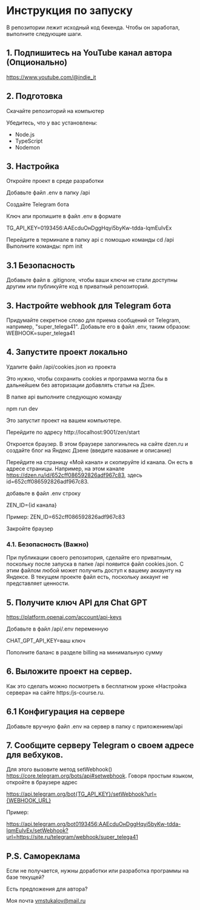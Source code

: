 # Инструкция по запуску

В репозитории лежит исходный код бекенда. Чтобы он заработал, выполните следующие шаги.

## 1. Подпишитесь на YouTube канал автора (Опционально)

https://www.youtube.com/@indie_it

## 2. Подготовка

Скачайте репозиторий на компьютер

Убедитесь, что у вас установлены:
- Node.js
- TypeScript
- Nodemon

## 3. Настройка

Откройте проект в среде разработки

Добавьте файл .env в папку /api

Создайте Telegram бота

Ключ апи пропишите в файл .env в формате

TG_API_KEY=0193456:AAEсduOнDggHqyi5byKw-tdda-lqmEuIvEx

Перейдите в терминале в папку api с помощью команды 
cd /api
Выполните команды:
npm init

## 3.1 Безопасность

Добавьте файл в .gitignore, чтобы ваши ключи не стали доступны другим или публикуйте код в приватный репозиторий.

## 3. Настройте webhook для Telegram бота

Придумайте секретное слово для приема сообщений от Telegram, например, "super_telega41". Добавьте его в файл .env, таким образом:
WEBHOOK=super_telega41

## 4. Запустите проект локально

Удалите файл /api/cookies.json из проекта

Это нужно, чтобы сохранить cookies и программа могла бы в дальнейшем без авторизации добавлять статьи на Дзен.

В папке api выполните следующую команду 

npm run dev

Это запустит проект на вашем компьютере.

Перейдите по адресу http://localhost:9001/zen/start

Откроется браузер. В этом браузере залогиньтесь на сайте dzen.ru и создайте блог на Яндекс Дзене (введите название и описание)

Перейдите на страницу «Мой канал» и скопируйте id канала. Он есть в адресе страницы. Например, на этом канале https://dzen.ru/id/652cff086592826adf967c83, здесь id=652cff086592826adf967c83.

добавьте в файл .env строку

ZEN_ID={id канала}

Пример:
ZEN_ID=652cff086592826adf967c83

Закройте браузер

### 4.1. Безопасность (Важно)

При публикации своего репозитория, сделайте его приватным, поскольку после запуска в папке /api появится файл cookies.json. С этим файлом любой может получить доступ к вашему аккаунту на Яндексе. В текущем проекте файл есть, поскольку аккаунт не представляет ценности.  

## 5. Получите ключ API для Chat GPT

https://platform.openai.com/account/api-keys 

Добавьте в файл /api/.env переменную

CHAT_GPT_API_KEY=ваш ключ

Пополните баланс в разделе billing на минимальную сумму

## 6. Выложите проект на сервер.

Как это сделать можно посмотреть в бесплатном уроке «Настройка сервера» на сайте https:/js-course.ru.

## 6.1 Конфигурация на сервере

Добавьте вручную файл .env на сервер в папку с приложением/api

## 7. Сообщите серверу Telegram о своем адресе для вебхуков.

Для этого вызовите метод setWebhook() https://core.telegram.org/bots/api#setwebhook. Говоря простым языком, откройте в браузере адрес 

https://api.telegram.org/bot{TG_API_KEY}/setWebhook?url={WEBHOOK_URL}

Пример:

https://api.telegram.org/bot0193456:AAEсduOнDggHqyi5byKw-tdda-lqmEuIvEx/setWebhook?url=https://site.ru/telegram/webhook/super_telega41

## P.S. Самореклама 

Если не получается, нужны доработки или разработка программы на базе текущей?

Есть предложения для автора?

Моя почта vmstukalov@mail.ru

